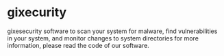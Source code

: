 # gixecurity
gixesecurity software to scan your system for malware, find vulnerabilities in your system, and monitor changes to system directories
for more information, please read the code of our software.

